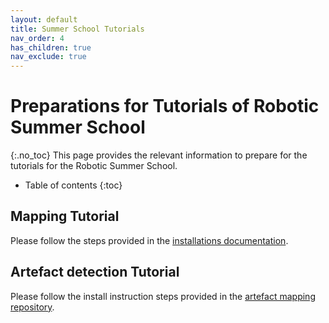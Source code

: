 ```yaml
---
layout: default
title: Summer School Tutorials
nav_order: 4
has_children: true
nav_exclude: true
---
```


# Preparations for Tutorials of Robotic Summer School
{:.no_toc}
This page provides the relevant information to prepare for the tutorials for the Robotic Summer School.

* Table of contents
{:toc}

## Mapping Tutorial
Please follow the steps provided in the [installations documentation](mapper_tutorial_preparations.md). 

## Artefact detection Tutorial
Please follow the install instruction steps provided in the [artefact mapping repository](https://github.com/ethz-asl/artefact_mapping).
